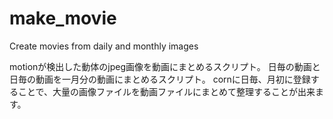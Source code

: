 # make_movie
Create movies from daily and monthly images

motionが検出した動体のjpeg画像を動画にまとめるスクリプト。
日毎の動画と日毎の動画を一月分の動画にまとめるスクリプト。
cornに日毎、月初に登録することで、大量の画像ファイルを動画ファイルにまとめて整理することが出来ます。